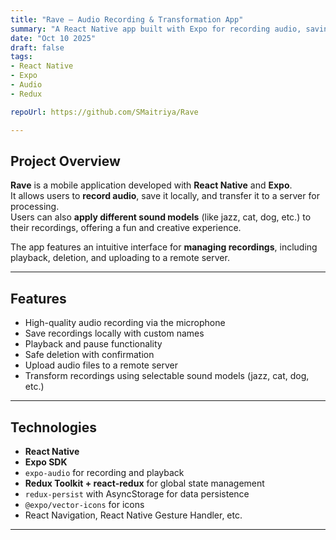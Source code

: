 ```yaml
---
title: "Rave – Audio Recording & Transformation App"
summary: "A React Native app built with Expo for recording audio, saving locally, uploading to a server, and applying fun sound transformations."
date: "Oct 10 2025"
draft: false
tags:
- React Native
- Expo
- Audio
- Redux

repoUrl: https://github.com/SMaitriya/Rave

---
```


## Project Overview

**Rave** is a mobile application developed with **React Native** and **Expo**.  
It allows users to **record audio**, save it locally, and transfer it to a server for processing.  
Users can also **apply different sound models** (like jazz, cat, dog, etc.) to their recordings, offering a fun and creative experience.  

The app features an intuitive interface for **managing recordings**, including playback, deletion, and uploading to a remote server.

---

## Features

- High-quality audio recording via the microphone  
- Save recordings locally with custom names  
- Playback and pause functionality  
- Safe deletion with confirmation  
- Upload audio files to a remote server  
- Transform recordings using selectable sound models (jazz, cat, dog, etc.)  

---

## Technologies

- **React Native**  
- **Expo SDK**  
- `expo-audio` for recording and playback  
- **Redux Toolkit + react-redux** for global state management  
- `redux-persist` with AsyncStorage for data persistence  
- `@expo/vector-icons` for icons  
- React Navigation, React Native Gesture Handler, etc.  

---
